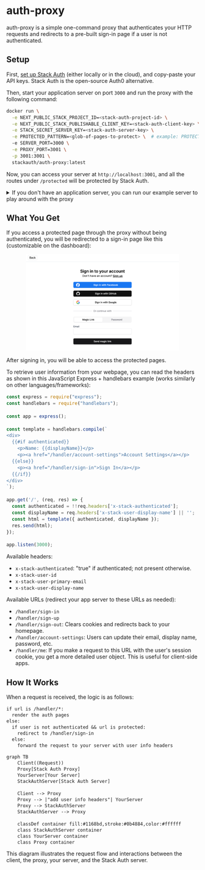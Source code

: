 # auth-proxy

auth-proxy is a simple one-command proxy that authenticates your HTTP requests and redirects to a pre-built sign-in page if a user is not authenticated.

## Setup

First, [set up Stack Auth](https://docs.stack-auth.com/getting-started/setup) (either locally or in the cloud), and copy-paste your API keys. Stack Auth is the open-source Auth0 alternative.

Then, start your application server on port `3000` and run the proxy with the following command:

```sh
docker run \
  -e NEXT_PUBLIC_STACK_PROJECT_ID=<stack-auth-project-id> \
  -e NEXT_PUBLIC_STACK_PUBLISHABLE_CLIENT_KEY=<stack-auth-client-key> \
  -e STACK_SECRET_SERVER_KEY=<stack-auth-server-key> \
  -e PROTECTED_PATTERN=<glob-of-pages-to-protect> \  # example: PROTECTED_PATTERN="/protected/**"
  -e SERVER_PORT=3000 \
  -e PROXY_PORT=3001 \
  -p 3001:3001 \
  stackauth/auth-proxy:latest
```

Now, you can access your server at `http://localhost:3001`, and all the routes under `/protected` will be protected by Stack Auth.

<details>
  <summary>If you don't have an application server, you can run our example server to play around with the proxy</summary>

Start the example server on port 3000:
```sh
git clone git@github.com:stack-auth/auth-proxy.git
cd express-example-server
npm install
npm run dev
```

You can check out the original server without the proxy at [localhost:3000](http://localhost:3000).

Now, open a new terminal and run the proxy server on port 3000:

```sh
docker run \
  -e NEXT_PUBLIC_STACK_PROJECT_ID=<project-id> \
  -e NEXT_PUBLIC_STACK_PUBLISHABLE_CLIENT_KEY=<client-key> \
  -e STACK_SECRET_SERVER_KEY=<server-key> \
  -e PROTECTED_PATTERN="/protected**" \
  -e SERVER_PORT=3000 \
  -e PROXY_PORT=3001 \
  -p 3001:3001 \
  stackauth/auth-proxy:latest
```

You can explore the proxy at [localhost:3001](http://localhost:3001).
</details>

## What You Get

If you access a protected page through the proxy without being authenticated, you will be redirected to a sign-in page like this (customizable on the dashboard):

<div align="center">
<img alt="Stack Setup" src="assets/sign-in.png" width="400" />
</div>

After signing in, you will be able to access the protected pages. 

To retrieve user information from your webpage, you can read the headers as shown in this JavaScript Express + handlebars example (works similarly on other languages/frameworks):

```js
const express = require("express");
const handlebars = require("handlebars");

const app = express();

const template = handlebars.compile(`
<div>
  {{#if authenticated}}
    <p>Name: {{displayName}}</p>
    <p><a href="/handler/account-settings">Account Settings</a></p>
  {{else}}
    <p><a href="/handler/sign-in">Sign In</a></p>
  {{/if}}
</div>
`);

app.get('/', (req, res) => {
  const authenticated = !!req.headers['x-stack-authenticated'];
  const displayName = req.headers['x-stack-user-display-name'] || '';
  const html = template({ authenticated, displayName });
  res.send(html);
});

app.listen(3000);
```

Available headers:

- `x-stack-authenticated`: "true" if authenticated; not present otherwise.
- `x-stack-user-id`
- `x-stack-user-primary-email`
- `x-stack-user-display-name`

Available URLs (redirect your app server to these URLs as needed):

- `/handler/sign-in`
- `/handler/sign-up`
- `/handler/sign-out`: Clears cookies and redirects back to your homepage.
- `/handler/account-settings`: Users can update their email, display name, password, etc.
- `/handler/me`: If you make a request to this URL with the user's session cookie, you get a more detailed user object. This is useful for client-side apps.

## How It Works

When a request is received, the logic is as follows:

```
if url is /handler/*:
  render the auth pages
else:
  if user is not authenticated && url is protected:
    redirect to /handler/sign-in
  else:
    forward the request to your server with user info headers
```

```mermaid
graph TB
    Client((Request))
    Proxy[Stack Auth Proxy]
    YourServer[Your Server]
    StackAuthServer[Stack Auth Server]
    
    Client --> Proxy
    Proxy --> |"add user info headers"| YourServer
    Proxy --> StackAuthServer
    StackAuthServer --> Proxy

    classDef container fill:#1168bd,stroke:#0b4884,color:#ffffff
    class StackAuthServer container
    class YourServer container
    class Proxy container
```

This diagram illustrates the request flow and interactions between the client, the proxy, your server, and the Stack Auth server.
